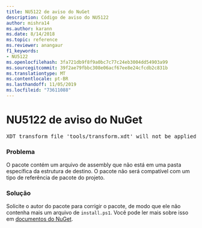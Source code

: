 ```yaml
---
title: NU5122 de aviso do NuGet
description: Código de aviso do NU5122
author: mishra14
ms.author: karann
ms.date: 8/14/2018
ms.topic: reference
ms.reviewer: anangaur
f1_keywords:
- NU5122
ms.openlocfilehash: 3fa721db9f8f9a0bc7c77c24eb3004dd54903a99
ms.sourcegitcommit: 39f2ae79fbbc308e06acf67ee8e24cfcdb2c831b
ms.translationtype: MT
ms.contentlocale: pt-BR
ms.lasthandoff: 11/05/2019
ms.locfileid: "73611088"
---
```

# <a name="nuget-warning-nu5122"></a>NU5122 de aviso do NuGet
<pre>XDT transform file 'tools/transform.xdt' will not be applied when the package is installed after the migration.</pre>

### <a name="issue"></a>Problema

O pacote contém um arquivo de assembly que não está em uma pasta específica da estrutura de destino. O pacote não será compatível com um tipo de referência de pacote do projeto.


### <a name="solution"></a>Solução

Solicite o autor do pacote para corrigir o pacote, de modo que ele não contenha mais um arquivo de `install.ps1`. Você pode ler mais sobre isso em [documentos do NuGet](https://docs.microsoft.com/nuget/consume-packages/migrate-packages-config-to-package-reference).

